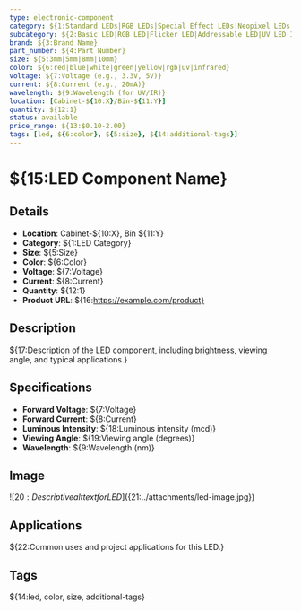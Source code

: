 ```yaml
---
type: electronic-component
category: ${1:Standard LEDs|RGB LEDs|Special Effect LEDs|Neopixel LEDs|Specialty LEDs}
subcategory: ${2:Basic LED|RGB LED|Flicker LED|Addressable LED|UV LED|IR LED}
brand: ${3:Brand Name}
part_number: ${4:Part Number}
size: ${5:3mm|5mm|8mm|10mm}
color: ${6:red|blue|white|green|yellow|rgb|uv|infrared}
voltage: ${7:Voltage (e.g., 3.3V, 5V)}
current: ${8:Current (e.g., 20mA)}
wavelength: ${9:Wavelength (for UV/IR)}
location: [Cabinet-${10:X}/Bin-${11:Y}]
quantity: ${12:1}
status: available
price_range: ${13:$0.10-2.00}
tags: [led, ${6:color}, ${5:size}, ${14:additional-tags}]
---
```


# ${15:LED Component Name}

## Details

- **Location**: Cabinet-${10:X}, Bin ${11:Y}
- **Category**: ${1:LED Category}
- **Size**: ${5:Size}
- **Color**: ${6:Color}
- **Voltage**: ${7:Voltage}
- **Current**: ${8:Current}
- **Quantity**: ${12:1}
- **Product URL**: ${16:https://example.com/product}

## Description

${17:Description of the LED component, including brightness, viewing angle, and typical applications.}

## Specifications

- **Forward Voltage**: ${7:Voltage}
- **Forward Current**: ${8:Current}
- **Luminous Intensity**: ${18:Luminous intensity (mcd)}
- **Viewing Angle**: ${19:Viewing angle (degrees)}
- **Wavelength**: ${9:Wavelength (nm)}

## Image

![${20:Descriptive alt text for LED}](${21:../attachments/led-image.jpg})

## Applications

${22:Common uses and project applications for this LED.}

## Tags

${14:led, color, size, additional-tags}
